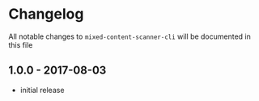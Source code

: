 # Changelog

All notable changes to `mixed-content-scanner-cli` will be documented in this file

## 1.0.0 - 2017-08-03

- initial release
